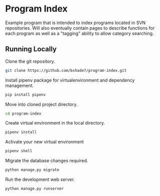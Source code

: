 # Program Index

Example program that is intended to index programs located in SVN repositories.  Will also eventually contain pages to describe functions for each program as well as a "tagging" ability to allow category searching.

## Running Locally
Clone the git repository.
```bash
git clone https://github.com/bshade7/program-index.git
```

Install pipenv package for virtualenvironment and dependency management.
```bash
pip install pipenv
```

Move into cloned project directory.
```bash
cd program-index
```

Create virtual environment in the local directory.
```bash
pipenv install
```

Activate your new virtual environment
```bash
pipenv shell
```

Migrate the database changes required.
```bash
python manage.py migrate
```

Run the development web server.
```bash
python manage.py runserver
```
